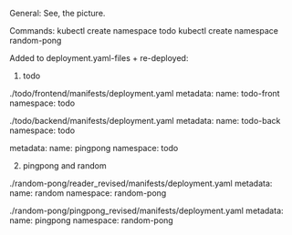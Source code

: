 General:
See, the picture.

Commands: 
kubectl create namespace todo
kubectl create namespace random-pong


Added to deployment.yaml-files + re-deployed:

1) todo

./todo/frontend/manifests/deployment.yaml
metadata:
  name: todo-front
  namespace: todo

./todo/backend/manifests/deployment.yaml
metadata:
  name: todo-back
  namespace: todo

metadata:
  name: pingpong
  namespace: todo

2) pingpong and random

./random-pong/reader_revised/manifests/deployment.yaml
metadata:
  name: random
  namespace: random-pong

./random-pong/pingpong_revised/manifests/deployment.yaml
metadata:
  name: pingpong
  namespace: random-pong




